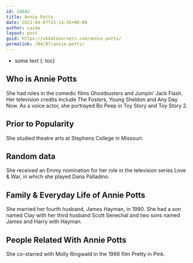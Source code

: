 ```yaml
---
id: 14642
title: Annie Potts
date: 2021-04-07T15:14:56+00:00
author: Laima
layout: post
guid: https://ukdataservers.com/annie-potts/
permalink: /04/07/annie-potts/
---
```


* some text
{: toc}


## Who is Annie Potts
                  
                  
                  
She had roles in the comedic films Ghostbusters and Jumpin&#8217; Jack Flash. Her television credits include The Fosters, Young Sheldon and Any Day Now. As a voice actor, she portrayed Bo Peep in Toy Story and Toy Story 2.
                  
              
            
              
            
                
                
                
## Prior to Popularity
                  
                  
                  
She studied theatre arts at Stephens College in Missouri.
                  
              
            
              
            
                
                
                
## Random data
                  
                  
                  
She received an Emmy nomination for her role in the television series Love & War, in which she played Dana Palladino.
                  
              
            
              
            
                
                
                
## Family & Everyday Life of Annie Potts
                  
                  
                  
She married her fourth husband, James Hayman, in 1990. She had a son named Clay with her third husband Scott Senechal and two sons named James and Harry with Hayman.
                  
              
            
              
            
                
                
                
## People Related With Annie Potts
                  
                  
                  
She co-starred with Molly Ringwald in the 1986 film Pretty in Pink.
                  
              
            
              
            
                
              
            
              
              
            
            
              
            
          
          
          